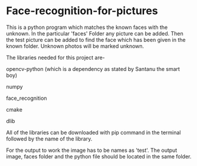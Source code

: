 # Face-recognition-for-pictures
This is a python program which matches the known faces with the unknown. In the particular 'faces' Folder any picture can be added. 
Then the test picture can be added to find the face which has been given in the known folder. Unknown photos will be marked unknown.

The libraries needed for this project are-

opencv-python (which is a dependency as stated by Santanu the smart boy)

numpy

face_recognition

cmake 

dlib

All of the libraries can be downloaded with pip command in the terminal followed by the name of the library.

For the output to work the image has to be names as 'test'. The output image, faces folder and the python file should be located in the
same folder.
